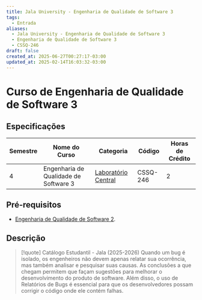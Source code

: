 ```yaml
---
title: Jala University - Engenharia de Qualidade de Software 3
tags:
  - Entrada
aliases:
  - Jala University - Engenharia de Qualidade de Software 3
  - Engenharia de Qualidade de Software 3
  - CSSQ-246
draft: false
created_at: 2025-06-27T00:27:17-03:00
updated_at: 2025-02-14T16:03:32-03:00
---
```

# Curso de Engenharia de Qualidade de Software 3

## Especificações
| Semestre | Nome do Curso                         | Categoria                                                                                      | Código   | Horas de Crédito |
| -------- | ------------------------------------- | ---------------------------------------------------------------------------------------------- | -------- | ---------------- |
| 4        | Engenharia de Qualidade de Software 3 | [Laboratório Central](content/notas/2025/06/21/entrada/Jala_University-Laboratorio_Central.md) | CSSQ-246 | 2                |

## Pré-requisitos
- [Engenharia de Qualidade de Software 2](content/notas/2025/06/26/entrada/Jala_University-Engenharia_de_Qualidade_de_Software_2.md).

## Descrição

> [!quote] Catálogo Estudantil - Jala (2025-2026)
> Quando um bug é isolado, os engenheiros não devem apenas relatar sua ocorrência, mas também analisar e pesquisar suas causas. As conclusões a que chegam permitem que façam sugestões para melhorar o desenvolvimento do produto de software. Além disso, o uso de Relatórios de Bugs é essencial para que os desenvolvedores possam corrigir o código onde ele contém falhas.

